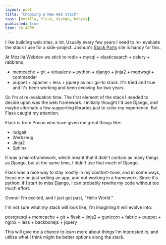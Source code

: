 ```yaml
---
layout: post
title: "Choosing a New Web Stack"
tags: [mozilla, flask, django, babysj]
published: true
time: 10:49PM
---
```


I like building web sites, a lot.  Usually every few years I need to re-
evaluate the stack I use for a side-project.  Joshua's
[Stack Parts](http://stackparts.com/) site is handy for this.

At Mozilla Webdev we stick to redis + mysql + elasticsearch + celery + rabbitmq
+ memcache + git + [virtualenv][v] + python + django + jinja2 + modwsgi + commander
+ puppet + apache + less + jquery as our go-to stack.  It's tried and true and
it's been working and been evolving for two years.

[v]: /tutorial/virtualenv

So I'm at re-evaluation time.  The first element of the stack I needed to
decide upon was the web framework.  I initially thought I'd use Django, and
maybe alternate a few supporting libraries just to color my experience.  But
Flask caught my attention.

Flask is from Pocoo who have given me great things like:

* lodgeit
* Werkzeug
* Jinja2
* Sphinx

It was a microframework, which meant that it didn't contain as many things as
Django, but at the same time, I didn't use that much of Django.

Flask was a nice way to stay mostly in my comfort-zone, and in some ways, focus
me on just writing an app, and not working in a framework.  Since it's python,
if I start to miss Django, I can probably rewrite my code without too much
effort.

Overall I'm excited, and I just got past, "Hello World."

I'm not sure what my stack will look like, I'm imagining it will evolve into:

postgresql + memcache + git + flask + jinja2 + gunicorn + fabric + puppet +
nginx + less + backbonejs + jquery

This will give me a chance to learn more about things I'm interested in, and
utilize what I think might be better options along the stack.
